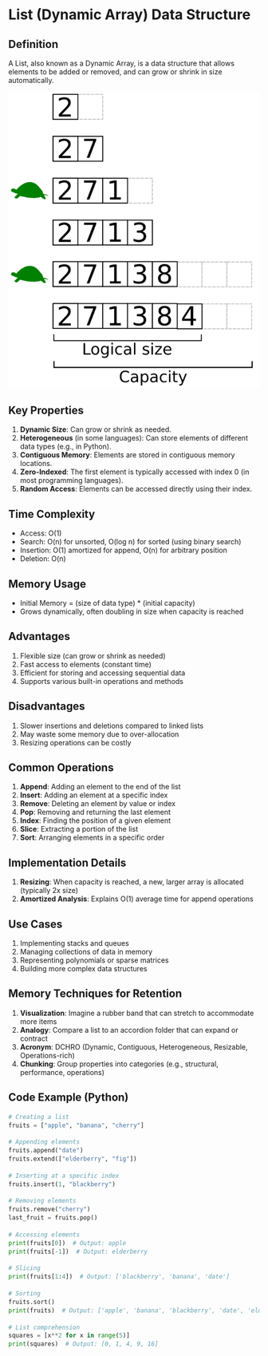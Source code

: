 # List (Dynamic Array) Data Structure

## Definition
A List, also known as a Dynamic Array, is a data structure that allows elements to be added or removed, and can grow or shrink in size automatically.

![List Data Structure](../assets/list.png)

## Key Properties
1. **Dynamic Size**: Can grow or shrink as needed.
2. **Heterogeneous** (in some languages): Can store elements of different data types (e.g., in Python).
3. **Contiguous Memory**: Elements are stored in contiguous memory locations.
4. **Zero-Indexed**: The first element is typically accessed with index 0 (in most programming languages).
5. **Random Access**: Elements can be accessed directly using their index.

## Time Complexity
- Access: O(1)
- Search: O(n) for unsorted, O(log n) for sorted (using binary search)
- Insertion: O(1) amortized for append, O(n) for arbitrary position
- Deletion: O(n)

## Memory Usage
- Initial Memory = (size of data type) * (initial capacity)
- Grows dynamically, often doubling in size when capacity is reached

## Advantages
1. Flexible size (can grow or shrink as needed)
2. Fast access to elements (constant time)
3. Efficient for storing and accessing sequential data
4. Supports various built-in operations and methods

## Disadvantages
1. Slower insertions and deletions compared to linked lists
2. May waste some memory due to over-allocation
3. Resizing operations can be costly

## Common Operations
1. **Append**: Adding an element to the end of the list
2. **Insert**: Adding an element at a specific index
3. **Remove**: Deleting an element by value or index
4. **Pop**: Removing and returning the last element
5. **Index**: Finding the position of a given element
6. **Slice**: Extracting a portion of the list
7. **Sort**: Arranging elements in a specific order

## Implementation Details
1. **Resizing**: When capacity is reached, a new, larger array is allocated (typically 2x size)
2. **Amortized Analysis**: Explains O(1) average time for append operations

## Use Cases
1. Implementing stacks and queues
2. Managing collections of data in memory
3. Representing polynomials or sparse matrices
4. Building more complex data structures

## Memory Techniques for Retention
1. **Visualization**: Imagine a rubber band that can stretch to accommodate more items
2. **Analogy**: Compare a list to an accordion folder that can expand or contract
3. **Acronym**: DCHRO (Dynamic, Contiguous, Heterogeneous, Resizable, Operations-rich)
4. **Chunking**: Group properties into categories (e.g., structural, performance, operations)

## Code Example (Python)

```python
# Creating a list
fruits = ["apple", "banana", "cherry"]

# Appending elements
fruits.append("date")
fruits.extend(["elderberry", "fig"])

# Inserting at a specific index
fruits.insert(1, "blackberry")

# Removing elements
fruits.remove("cherry")
last_fruit = fruits.pop()

# Accessing elements
print(fruits[0])  # Output: apple
print(fruits[-1])  # Output: elderberry

# Slicing
print(fruits[1:4])  # Output: ['blackberry', 'banana', 'date']

# Sorting
fruits.sort()
print(fruits)  # Output: ['apple', 'banana', 'blackberry', 'date', 'elderberry']

# List comprehension
squares = [x**2 for x in range(5)]
print(squares)  # Output: [0, 1, 4, 9, 16]
```
